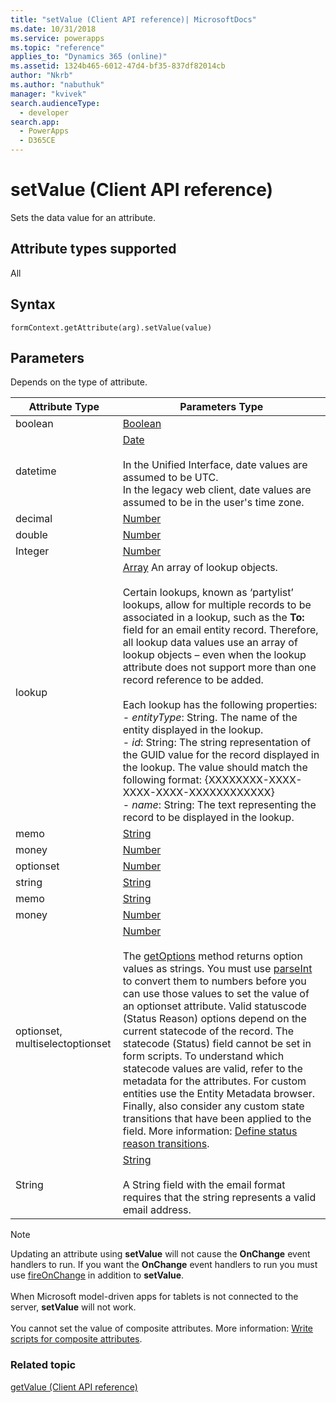 ```yaml
---
title: "setValue (Client API reference)| MicrosoftDocs"
ms.date: 10/31/2018
ms.service: powerapps
ms.topic: "reference"
applies_to: "Dynamics 365 (online)"
ms.assetid: 1324b465-6012-47d4-bf35-837df82014cb
author: "Nkrb"
ms.author: "nabuthuk"
manager: "kvivek"
search.audienceType: 
  - developer
search.app: 
  - PowerApps
  - D365CE
---
```

# setValue (Client API reference)

Sets the data value for an attribute. 

## Attribute types supported

All

## Syntax

`formContext.getAttribute(arg).setValue(value)`

## Parameters
Depends on the type of attribute.


| Attribute Type|Parameters Type|
-------|------|
| boolean| [Boolean](https://msdn.microsoft.com/library/t7bkhaz6.aspx) |
| datetime|[Date](https://msdn.microsoft.com/library/cd9w2te4.aspx) <br/><br/>In the Unified Interface, date values are assumed to be UTC.<br/>In the legacy web client, date values are assumed to be in the user's time zone.|
| decimal| [Number](https://msdn.microsoft.com/library/dwab3ed2.aspx)|
| double| [Number](https://msdn.microsoft.com/library/dwab3ed2.aspx) |
| Integer|[Number](https://msdn.microsoft.com/library/dwab3ed2.aspx)|
| lookup  | [Array](https://msdn.microsoft.com/library/k4h76zbx.aspx) An array of lookup objects. <br/><br/>Certain lookups, known as ‘partylist’ lookups, allow for multiple records to be associated in a lookup, such as the **To:** field for an email entity record. Therefore, all lookup data values use an array of lookup objects – even when the lookup attribute does not support more than one record reference to be added.<br/><br/>Each lookup has the following properties:<br/>- *entityType*: String. The name of the entity displayed in the lookup.<br/>- *id*: String: The string representation of the GUID value for the record displayed in the lookup. The value should match the following format: {XXXXXXXX-XXXX-XXXX-XXXX-XXXXXXXXXXXX}<br/>- *name*: String: The text representing the record to be displayed in the lookup.|
| memo  | [String](https://msdn.microsoft.com/library/ecczf11c.aspx)  |
| money| [Number](https://msdn.microsoft.com/library/dwab3ed2.aspx)  |
| optionset | [Number](https://msdn.microsoft.com/library/dwab3ed2.aspx)  |
| string | [String](https://msdn.microsoft.com/library/ecczf11c.aspx)|
| memo | [String](https://msdn.microsoft.com/library/ecczf11c.aspx)|
| money|[Number](https://msdn.microsoft.com/library/dwab3ed2.aspx)|
| optionset, multiselectoptionset|[Number](https://msdn.microsoft.com/library/dwab3ed2.aspx)<br/><br/>The [getOptions](getOptions.md) method returns option values as strings. You must use [parseInt](https://msdn.microsoft.com/library/x53yedee.aspx) to convert them to numbers before you can use those values to set the value of an optionset attribute. Valid statuscode (Status Reason) options depend on the current statecode of the record. The statecode (Status) field cannot be set in form scripts. To understand which statecode values are valid, refer to the metadata for the attributes. <!-- See [Default status and status reason values](../../../customize/default-status-and-status-reason-values.md) for a list of default values for system entities. --> For custom entities use the Entity Metadata browser. Finally, also consider any custom state transitions that have been applied to the field. More information: [Define status reason transitions](/dynamics365/customer-engagement/customize/define-status-reason-transitions).| 
| String| [String](https://msdn.microsoft.com/library/ecczf11c.aspx) <br/><br/> A String field with the email format requires that the string represents a valid email address.|


> [!NOTE]
> Updating an attribute using **setValue** will not cause the **OnChange** event handlers to run. If you want the **OnChange** event handlers to run you must use [fireOnChange](../attributes/fireOnChange.md) in addition to **setValue**. <br/><br/>
When Microsoft model-driven apps for tablets is not connected to the server, **setValue** will not work.<br/><br/>You cannot set the value of composite attributes. More information: [Write
    scripts for composite
    attributes](../composite-attributes.md).

### Related topic
[getValue (Client API reference)](getValue.md)
